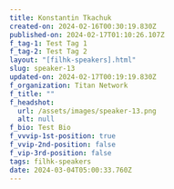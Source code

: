 ```yaml
---
title: Konstantin Tkachuk
created-on: 2024-02-16T00:30:19.830Z
published-on: 2024-02-17T01:10:26.107Z
f_tag-1: Test Tag 1
f_tag-2: Test Tag 2
layout: "[filhk-speakers].html"
slug: speaker-13
updated-on: 2024-02-17T00:19:19.830Z
f_organization: Titan Network
f_title: ""
f_headshot:
  url: /assets/images/speaker-13.png
  alt: null
f_bio: Test Bio
f_vvvip-1st-position: true
f_vvip-2nd-position: false
f_vip-3rd-position: false
tags: filhk-speakers
date: 2024-03-04T05:00:33.760Z
---
```

